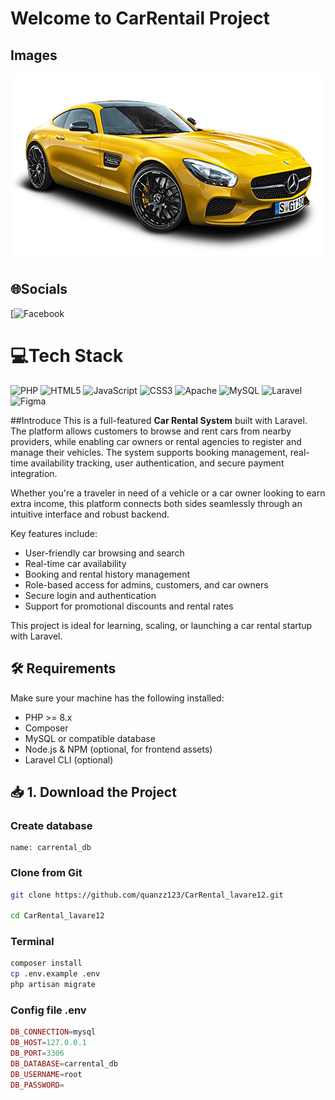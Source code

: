 # Welcome to CarRentail Project
## Images
![Markdown Logo](https://github.com/quanzz123/CarRental_lavare12/blob/master/public/fontend/assets/images/product/car-rent-1.png)
## 🌐Socials
[![Facebook](https://www.facebook.com/quanhongnguyentt) 

# 💻Tech Stack
![PHP](https://img.shields.io/badge/php-%23777BB4.svg?style=for-the-badge&logo=php&logoColor=white) ![HTML5](https://img.shields.io/badge/html5-%23E34F26.svg?style=for-the-badge&logo=html5&logoColor=white) ![JavaScript](https://img.shields.io/badge/javascript-%23323330.svg?style=for-the-badge&logo=javascript&logoColor=%23F7DF1E) ![CSS3](https://img.shields.io/badge/css3-%231572B6.svg?style=for-the-badge&logo=css3&logoColor=white) ![Apache](https://img.shields.io/badge/apache-%23D42029.svg?style=for-the-badge&logo=apache&logoColor=white) ![MySQL](https://img.shields.io/badge/mysql-%2300f.svg?style=for-the-badge&logo=mysql&logoColor=white) ![Laravel](https://img.shields.io/badge/laravel-%23FF2D20.svg?style=for-the-badge&logo=laravel&logoColor=white) 	![Figma](https://img.shields.io/badge/figma-%23F24E1E.svg?style=for-the-badge&logo=figma&logoColor=white)

##Introduce
This is a full-featured **Car Rental System** built with Laravel. The platform allows customers to browse and rent cars from nearby providers, while enabling car owners or rental agencies to register and manage their vehicles. The system supports booking management, real-time availability tracking, user authentication, and secure payment integration.

Whether you're a traveler in need of a vehicle or a car owner looking to earn extra income, this platform connects both sides seamlessly through an intuitive interface and robust backend.

Key features include:

- User-friendly car browsing and search
- Real-time car availability
- Booking and rental history management
- Role-based access for admins, customers, and car owners
- Secure login and authentication
- Support for promotional discounts and rental rates

This project is ideal for learning, scaling, or launching a car rental startup with Laravel.

## 🛠 Requirements

Make sure your machine has the following installed:

- PHP >= 8.x
- Composer
- MySQL or compatible database
- Node.js & NPM (optional, for frontend assets)
- Laravel CLI (optional)

## 📥 1. Download the Project
### Create database
    name: carrental_db
### Clone from Git
```bash
git clone https://github.com/quanzz123/CarRental_lavare12.git

cd CarRental_lavare12
```

### Terminal
```bash
composer install
cp .env.example .env
php artisan migrate
```
### Config file .env
```php
DB_CONNECTION=mysql
DB_HOST=127.0.0.1
DB_PORT=3306
DB_DATABASE=carrental_db
DB_USERNAME=root
DB_PASSWORD=
```



